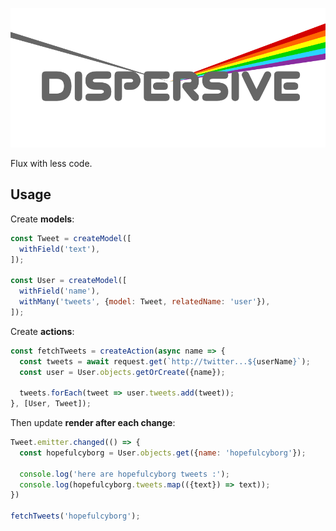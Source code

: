 ![Dispersive](https://raw.githubusercontent.com/dawee/dispersive-logo/master/dispersive-white-bg.png)

Flux with less code.

## Usage

Create **models**:

```js
const Tweet = createModel([
  withField('text'),
]);

const User = createModel([
  withField('name'),
  withMany('tweets', {model: Tweet, relatedName: 'user'}),
]);
```

Create **actions**:

```js
const fetchTweets = createAction(async name => {
  const tweets = await request.get(`http://twitter...${userName}`);
  const user = User.objects.getOrCreate({name});

  tweets.forEach(tweet => user.tweets.add(tweet));
}, [User, Tweet]);
```

Then update **render after each change**:

```js
Tweet.emitter.changed(() => {
  const hopefulcyborg = User.objects.get({name: 'hopefulcyborg'});

  console.log('here are hopefulcyborg tweets :');
  console.log(hopefulcyborg.tweets.map(({text}) => text));
})

fetchTweets('hopefulcyborg');
```
